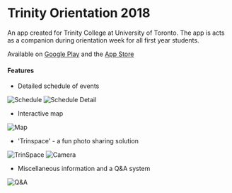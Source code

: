 # Trinity Orientation 2018

An app created for Trinity College at University of Toronto. The app is acts as a companion during orientation week for all first year students.

Available on [Google Play](https://play.google.com/store/apps/details?id=com.tory.trinityOrientation) and the [App Store](https://itunes.apple.com/us/app/trinity-orientation-2t2000s/id1431022073)

#### Features
* Detailed schedule of events

![Schedule](https://thumbs.gfycat.com/MealyObeseFly-size_restricted.gif)
![Schedule Detail](https://thumbs.gfycat.com/CompleteSelfreliantHackee-size_restricted.gif)
* Interactive map

![Map](https://thumbs.gfycat.com/MiniatureScalyChanticleer-size_restricted.gif)
* 'Trinspace' - a fun photo sharing solution

![TrinSpace](https://thumbs.gfycat.com/DistinctTornAfricanwildcat-size_restricted.gif)
![Camera](https://thumbs.gfycat.com/LinedAllAfricanrockpython-size_restricted.gif)
* Miscellaneous information and a Q&A system

![Q&A](https://thumbs.gfycat.com/TimelyMilkyCaiman-size_restricted.gif)

